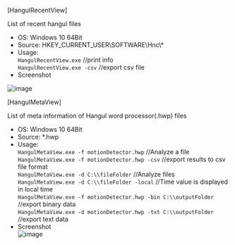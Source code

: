 [HangulRecentView]  

List of recent hangul files  

- OS: Windows 10 64Bit  
- Source: HKEY_CURRENT_USER\SOFTWARE\Hnc\\*  
- Usage:  
`HangulRecentView.exe` //print info  
`HangulRecentView.exe -csv` //export csv file  
- Screenshot  

![image](https://user-images.githubusercontent.com/69110090/96264939-c7514000-0fff-11eb-9324-bfb27274bbc9.png)  


[HangulMetaView]  

List of meta information of Hangul word processor(.hwp) files  

- OS: Windows 10 64Bit  
- Source: *.hwp  
- Usage:  
`HangulMetaView.exe -f motionDetector.hwp` //Analyze a file  
`HangulMetaView.exe -f motionDetector.hwp -csv` //export results to csv file format  
`HangulMetaView.exe -d C:\\fileFolder` //Analyze files  
`HangulMetaView.exe -d C:\\fileFolder -local` //Time value is displayed in local time  
`HangulMetaView.exe -f motionDetector.hwp -bin C:\\outputFolder` //export binary data  
`HangulMetaView.exe -d motionDetector.hwp -txt C:\\outputFolder` //export text data  
- Screenshot  
![image](https://user-images.githubusercontent.com/69110090/111035548-6cacfa80-845e-11eb-93cd-18019281e3a1.png)  
